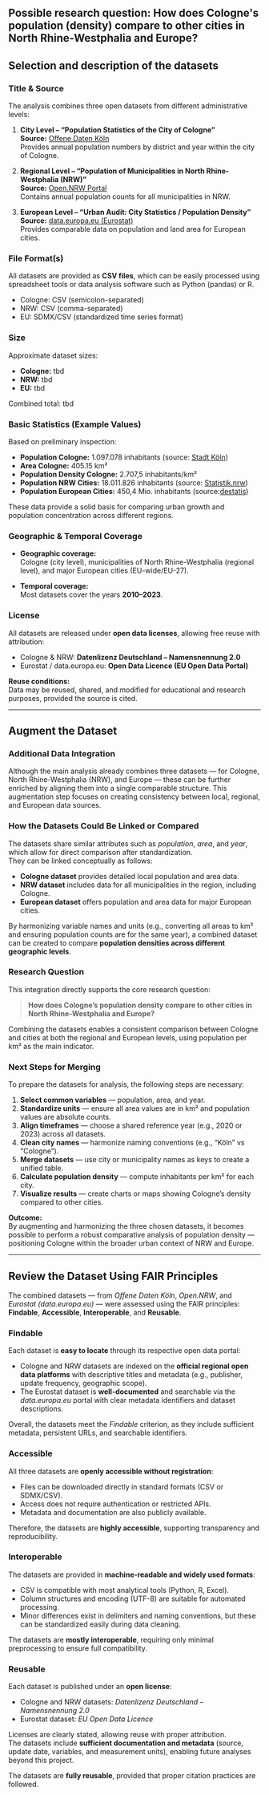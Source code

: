 ## Possible research question: How does Cologne's population (density) compare to other cities in North Rhine-Westphalia and Europe?

## Selection and description of the datasets

### Title & Source
The analysis combines three open datasets from different administrative levels:

1. **City Level – “Population Statistics of the City of Cologne”**  
   **Source:** [Offene Daten Köln](https://offenedaten-koeln.de/dataset/statistischer-datenkatalog-k%C3%B6ln)  
   Provides annual population numbers by district and year within the city of Cologne.

2. **Regional Level – “Population of Municipalities in North Rhine-Westphalia (NRW)”**  
   **Source:** [Open.NRW Portal](https://open.nrw/dataset/bevolkerungsstand-gemeinden-stichtag)  
   Contains annual population counts for all municipalities in NRW.

3. **European Level – “Urban Audit: City Statistics / Population Density”**  
   **Source:** [data.europa.eu (Eurostat)](https://data.europa.eu/data/datasets/o2d9ur8oecotscnsldx3g)  
   Provides comparable data on population and land area for European cities.

### File Format(s)
All datasets are provided as **CSV files**, which can be easily processed using spreadsheet tools or data analysis software such as Python (pandas) or R.  
- Cologne: CSV (semicolon-separated)  
- NRW: CSV (comma-separated)  
- EU: SDMX/CSV (standardized time series format)

### Size
Approximate dataset sizes:
- **Cologne:** tbd  
- **NRW:** tbd  
- **EU:** tbd  

Combined total: tbd

### Basic Statistics (Example Values)
Based on preliminary inspection:
- **Population Cologne:** 1.097.078 inhabitants (source: [Stadt Köln](https://www.stadt-koeln.de/artikel/70400/index.html)) 
- **Area Cologne:** 405.15 km²  
- **Population Density Cologne:** 2.707,5 inhabitants/km²  
- **Population NRW Cities:** 18.011.826 inhabitants (source: [Statistik.nrw](https://statistik.nrw/))  
- **Population European Cities:** 450,4 Mio. inhabitants (source:[destatis](https://www.destatis.de/Europa/DE/Thema/Basistabelle/Bevoelkerung.html))   

These data provide a solid basis for comparing urban growth and population concentration across different regions.

### Geographic & Temporal Coverage
- **Geographic coverage:**  
  Cologne (city level), municipalities of North Rhine-Westphalia (regional level), and major European cities (EU-wide/EU-27).  

- **Temporal coverage:**  
  Most datasets cover the years **2010–2023**.

### License
All datasets are released under **open data licenses**, allowing free reuse with attribution:

- Cologne & NRW: **Datenlizenz Deutschland – Namensnennung 2.0**  
- Eurostat / data.europa.eu: **Open Data Licence (EU Open Data Portal)**  

**Reuse conditions:**  
Data may be reused, shared, and modified for educational and research purposes, provided the source is cited.

---
## Augment the Dataset

### Additional Data Integration
Although the main analysis already combines three datasets — for Cologne, North Rhine-Westphalia (NRW), and Europe — these can be further enriched by aligning them into a single comparable structure. This augmentation step focuses on creating consistency between local, regional, and European data sources.

### How the Datasets Could Be Linked or Compared
The datasets share similar attributes such as *population*, *area*, and *year*, which allow for direct comparison after standardization.  
They can be linked conceptually as follows:

- **Cologne dataset** provides detailed local population and area data.  
- **NRW dataset** includes data for all municipalities in the region, including Cologne.  
- **European dataset** offers population and area data for major European cities.

By harmonizing variable names and units (e.g., converting all areas to km² and ensuring population counts are for the same year), a combined dataset can be created to compare **population densities across different geographic levels**.

### Research Question
This integration directly supports the core research question:

> **How does Cologne’s population density compare to other cities in North Rhine-Westphalia and Europe?**

Combining the datasets enables a consistent comparison between Cologne and cities at both the regional and European levels, using population per km² as the main indicator.

### Next Steps for Merging
To prepare the datasets for analysis, the following steps are necessary:

1. **Select common variables** — population, area, and year.  
2. **Standardize units** — ensure all area values are in km² and population values are absolute counts.  
3. **Align timeframes** — choose a shared reference year (e.g., 2020 or 2023) across all datasets.  
4. **Clean city names** — harmonize naming conventions (e.g., “Köln” vs “Cologne”).  
5. **Merge datasets** — use city or municipality names as keys to create a unified table.  
6. **Calculate population density** — compute inhabitants per km² for each city.  
7. **Visualize results** — create charts or maps showing Cologne’s density compared to other cities.

**Outcome:**  
By augmenting and harmonizing the three chosen datasets, it becomes possible to perform a robust comparative analysis of population density — positioning Cologne within the broader urban context of NRW and Europe.

---

## Review the Dataset Using FAIR Principles

The combined datasets — from *Offene Daten Köln*, *Open.NRW*, and *Eurostat (data.europa.eu)* — were assessed using the FAIR principles: **Findable**, **Accessible**, **Interoperable**, and **Reusable**.

### Findable
Each dataset is **easy to locate** through its respective open data portal:
- Cologne and NRW datasets are indexed on the **official regional open data platforms** with descriptive titles and metadata (e.g., publisher, update frequency, geographic scope).
- The Eurostat dataset is **well-documented** and searchable via the *data.europa.eu* portal with clear metadata identifiers and dataset descriptions.

Overall, the datasets meet the *Findable* criterion, as they include sufficient metadata, persistent URLs, and searchable identifiers.

### Accessible
All three datasets are **openly accessible without registration**:
- Files can be downloaded directly in standard formats (CSV or SDMX/CSV).
- Access does not require authentication or restricted APIs.
- Metadata and documentation are also publicly available.

Therefore, the datasets are **highly accessible**, supporting transparency and reproducibility.

### Interoperable
The datasets are provided in **machine-readable and widely used formats**:
- CSV is compatible with most analytical tools (Python, R, Excel).
- Column structures and encoding (UTF-8) are suitable for automated processing.
- Minor differences exist in delimiters and naming conventions, but these can be standardized easily during data cleaning.

The datasets are **mostly interoperable**, requiring only minimal preprocessing to ensure full compatibility.

### Reusable
Each dataset is published under an **open license**:
- Cologne and NRW datasets: *Datenlizenz Deutschland – Namensnennung 2.0*  
- Eurostat dataset: *EU Open Data Licence*  

Licenses are clearly stated, allowing reuse with proper attribution.  
The datasets include **sufficient documentation and metadata** (source, update date, variables, and measurement units), enabling future analyses beyond this project.

The datasets are **fully reusable**, provided that proper citation practices are followed.





